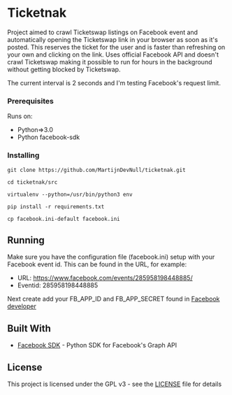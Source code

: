 # Ticketnak

Project aimed to crawl Ticketswap listings on Facebook event and automatically opening the Ticketswap link in your browser
as soon as it's posted. This reserves the ticket for the user and is faster than refreshing on your own and clicking on the link.
Uses official Facebook API and doesn't crawl Ticketswap making it possible to run for hours in the background without 
getting blocked by Ticketswap.

The current interval is 2 seconds and I'm testing Facebook's request limit.

### Prerequisites

Runs on:

* Python=>3.0
* Python facebook-sdk

### Installing

```
git clone https://github.com/MartijnDevNull/ticketnak.git
```

```
cd ticketnak/src
```
```
virtualenv --python=/usr/bin/python3 env
```
```
pip install -r requirements.txt
```
```
cp facebook.ini-default facebook.ini
```
## Running

Make sure you have the configuration file (facebook.ini) setup with your Facebook event id. This can be found in the URL, for example:
* URL: https://www.facebook.com/events/285958198448885/
* Eventid: 285958198448885

Next create add your FB_APP_ID and FB_APP_SECRET found in [Facebook developer](https://developers.facebook.com/apps/) 

## Built With

* [Facebook SDK](https://github.com/mobolic/facebook-sdk) - Python SDK for Facebook's Graph API

## License

This project is licensed under the GPL v3 - see the [LICENSE](LICENSE) file for details